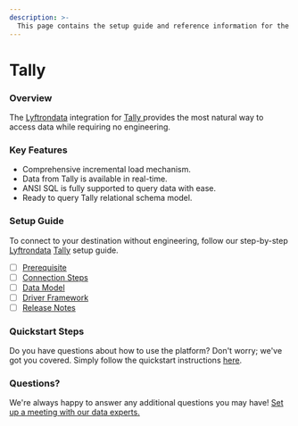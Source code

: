 ```yaml
---
description: >-
  This page contains the setup guide and reference information for the Tally source connector.
---
```


# Tally

### Overview

The [Lyftrondata](https://www.lyftrondata.com/) integration for [Tally](https://www.lyftrondata.com/integration/tally/)[ ](https://www.lyftrondata.com/integration/tally/)provides the most natural way to access data while requiring no engineering.

### Key Features

* Comprehensive incremental load mechanism.
* Data from Tally is available in real-time.&#x20;
* ANSI SQL is fully supported to query data with ease.
* Ready to query Tally relational schema model.

### Setup Guide

To connect to your destination without engineering, follow our step-by-step [Lyftrondata](https://www.lyftrondata.com/)  [Tally](https://www.lyftrondata.com/integration/tally/) setup guide.

* [ ] [Prerequisite](../../finance-analytics/tally/prerequisite.md)
* [ ] [Connection Steps](../../finance-analytics/tally/connection-steps.md)
* [ ] [Data Model](../../finance-analytics/tally/data-model/)
* [ ] [Driver Framework](../../finance-analytics/tally/driver-framework/)
* [ ] [Release Notes](../../finance-analytics/tally/release-notes.md)

### Quickstart Steps

Do you have questions about how to use the platform? Don't worry; we've got you covered. Simply follow the quickstart instructions [here](../../../quickstart-steps.md).

### Questions? <a href="#questions" id="questions"></a>

We're always happy to answer any additional questions you may have! [Set up a meeting with our data experts.](https://www.lyftrondata.com/book-a-meeting/)

